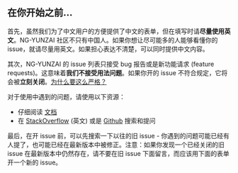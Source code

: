 ## 在你开始之前...

首先，虽然我们为了中文用户的方便提供了中文的表单，但在填写时请**尽量使用英文**。NG-YUNZAI 社区不只有中国人。如果你想让尽可能多的人能够看懂你的 issue，就请尽量用英文。如果担心表达不清楚，可以同时提供中文内容。

其次，NG-YUNZAI 的 issue 列表只接受 bug 报告或是新功能请求 (feature requests)。这意味着**我们不接受用法问题**。如果你开的 issue 不符合规定，它将会被**立刻关闭**。[为什么要这么严格？](#intro-modal)

对于使用中遇到的问题，请使用以下资源：

- 仔细阅读 <a href="https://ng-yunzai.gitee.io/yelon/" target="_blank">文档</a>
- 在 <a href="https://stackoverflow.com/questions/ask?tags=ng-yunzai" target="_blank">StackOverflow</a> (英文) 或是 <a href="https://github.com/hbyunzai/ng-yunzai/issues" target="_blank">Github</a> 搜索和提问

最后，在开 issue 前，可以先搜索一下以往的旧 issue - 你遇到的问题可能已经有人提了，也可能已经在最新版本中被修正。注意：如果你发现一个已经关闭的旧 issue 在最新版本中仍然存在，请不要在旧 issue 下面留言，而应该用下面的表单开一个新的 issue。